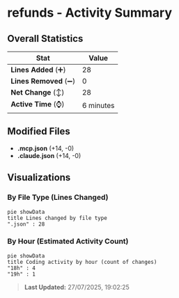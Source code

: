 # refunds - Activity Summary 

## Overall Statistics

| Stat                   | Value                                                             |
| ---------------------- | ----------------------------------------------------------------- |
| **Lines Added** (➕)   | 28                                          |
| **Lines Removed** (➖) | 0                                        |
| **Net Change** (↕)    | 28                |
| **Active Time** (⌚)   | 6 minutes |


## Modified Files
- **.mcp.json** (+14, -0)
- **.claude.json** (+14, -0)

## Visualizations

### By File Type (Lines Changed)

```mermaid
pie showData
title Lines changed by file type
".json" : 28
```

### By Hour (Estimated Activity Count)

```mermaid
pie showData
title Coding activity by hour (count of changes)
"18h" : 4
"19h" : 1
```


> **Last Updated:** 27/07/2025, 19:02:25